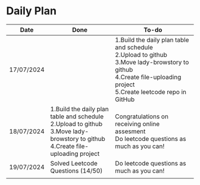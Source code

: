 # Daily Plan

| Date       | Done                                                         | To-do                                                        |
| ---------- | ------------------------------------------------------------ | ------------------------------------------------------------ |
| 17/07/2024 |                                                              | 1.Build the daily plan table and schedule<br />2.Upload to github<br />3.Move lady-browstory to github<br />4.Create file-uploading project<br />5.Create leetcode repo in GitHub<br /> |
| 18/07/2024 | 1.Build the daily plan table and schedule<br />2.Upload to github<br />3.Move lady-browstory to github<br />4.Create file-uploading project<br /> | Congratulations on receiving online assesment<br />Do leetcode questions as much as you can! |
| 19/07/2024 | Solved Leetcode Questions (14/50)                            | Do leetcode questions as much as you can!                    |
|            |                                                              |                                                              |

